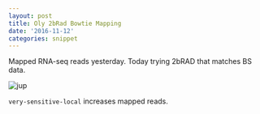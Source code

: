 ```yaml
---
layout: post
title: Oly 2bRad Bowtie Mapping
date: '2016-11-12'
categories: snippet
---
```



Mapped RNA-seq reads yesterday. Today trying 2bRAD that matches BS data.

![jup](http://eagle.fish.washington.edu/cnidarian/skitch/03-Mapping-2bRAD_and_Google_Hangouts_-_roberts_sbr_gmail_com_1DD7B76E.png)

`very-sensitive-local` increases mapped reads. 

